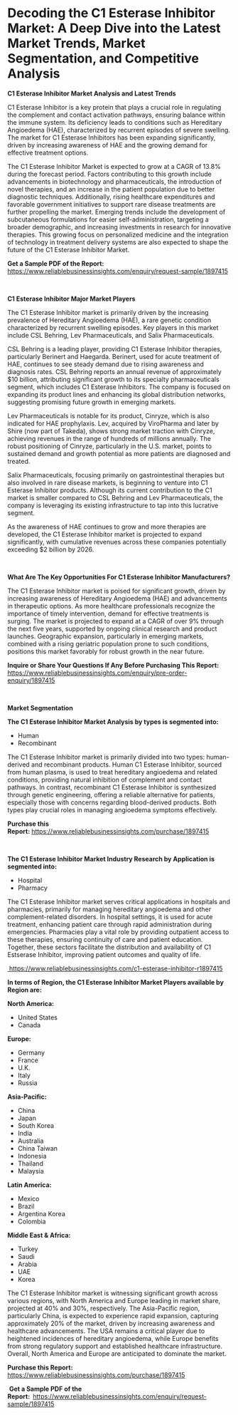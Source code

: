 <p><h1>Decoding the C1 Esterase Inhibitor Market: A Deep Dive into the Latest Market Trends, Market Segmentation, and Competitive Analysis</h1></p><p><strong>C1 Esterase Inhibitor Market Analysis and Latest Trends</strong></p>
<p><p>C1 Esterase Inhibitor is a key protein that plays a crucial role in regulating the complement and contact activation pathways, ensuring balance within the immune system. Its deficiency leads to conditions such as Hereditary Angioedema (HAE), characterized by recurrent episodes of severe swelling. The market for C1 Esterase Inhibitors has been expanding significantly, driven by increasing awareness of HAE and the growing demand for effective treatment options. </p><p>The C1 Esterase Inhibitor Market is expected to grow at a CAGR of 13.8% during the forecast period. Factors contributing to this growth include advancements in biotechnology and pharmaceuticals, the introduction of novel therapies, and an increase in the patient population due to better diagnostic techniques. Additionally, rising healthcare expenditures and favorable government initiatives to support rare disease treatments are further propelling the market. Emerging trends include the development of subcutaneous formulations for easier self-administration, targeting a broader demographic, and increasing investments in research for innovative therapies. This growing focus on personalized medicine and the integration of technology in treatment delivery systems are also expected to shape the future of the C1 Esterase Inhibitor Market.</p></p>
<p><strong>Get a Sample PDF of the Report:&nbsp;</strong> <a href="https://www.reliablebusinessinsights.com/enquiry/request-sample/1897415?utm_campaign=2440&utm_medium=2&utm_source=Github&utm_content=ia&utm_term=19042025&utm_id=c1-esterase-inhibitor">https://www.reliablebusinessinsights.com/enquiry/request-sample/1897415</a></p>
<p>&nbsp;</p>
<p><strong>C1 Esterase Inhibitor Major Market Players</strong></p>
<p><p>The C1 Esterase Inhibitor market is primarily driven by the increasing prevalence of Hereditary Angioedema (HAE), a rare genetic condition characterized by recurrent swelling episodes. Key players in this market include CSL Behring, Lev Pharmaceuticals, and Salix Pharmaceuticals.</p><p>CSL Behring is a leading player, providing C1 Esterase Inhibitor therapies, particularly Berinert and Haegarda. Berinert, used for acute treatment of HAE, continues to see steady demand due to rising awareness and diagnosis rates. CSL Behring reports an annual revenue of approximately $10 billion, attributing significant growth to its specialty pharmaceuticals segment, which includes C1 Esterase Inhibitors. The company is focused on expanding its product lines and enhancing its global distribution networks, suggesting promising future growth in emerging markets.</p><p>Lev Pharmaceuticals is notable for its product, Cinryze, which is also indicated for HAE prophylaxis. Lev, acquired by ViroPharma and later by Shire (now part of Takeda), shows strong market traction with Cinryze, achieving revenues in the range of hundreds of millions annually. The robust positioning of Cinryze, particularly in the U.S. market, points to sustained demand and growth potential as more patients are diagnosed and treated.</p><p>Salix Pharmaceuticals, focusing primarily on gastrointestinal therapies but also involved in rare disease markets, is beginning to venture into C1 Esterase Inhibitor products. Although its current contribution to the C1 market is smaller compared to CSL Behring and Lev Pharmaceuticals, the company is leveraging its existing infrastructure to tap into this lucrative segment.</p><p>As the awareness of HAE continues to grow and more therapies are developed, the C1 Esterase Inhibitor market is projected to expand significantly, with cumulative revenues across these companies potentially exceeding $2 billion by 2026.</p></p>
<p>&nbsp;</p>
<p><strong>What Are The Key Opportunities For C1 Esterase Inhibitor Manufacturers?</strong></p>
<p><p>The C1 Esterase Inhibitor market is poised for significant growth, driven by increasing awareness of Hereditary Angioedema (HAE) and advancements in therapeutic options. As more healthcare professionals recognize the importance of timely intervention, demand for effective treatments is surging. The market is projected to expand at a CAGR of over 9% through the next five years, supported by ongoing clinical research and product launches. Geographic expansion, particularly in emerging markets, combined with a rising geriatric population prone to such conditions, positions this market favorably for robust growth in the near future.</p></p>
<p><strong>Inquire or Share Your Questions If Any Before Purchasing This Report:</strong> <a href="https://www.reliablebusinessinsights.com/enquiry/pre-order-enquiry/1897415?utm_campaign=2440&utm_medium=2&utm_source=Github&utm_content=ia&utm_term=19042025&utm_id=c1-esterase-inhibitor">https://www.reliablebusinessinsights.com/enquiry/pre-order-enquiry/1897415</a></p>
<p>&nbsp;</p>
<p><strong>Market Segmentation</strong></p>
<p><strong>The C1 Esterase Inhibitor Market Analysis by types is segmented into:</strong></p>
<p><ul><li>Human</li><li>Recombinant</li></ul></p>
<p><p>The C1 Esterase Inhibitor market is primarily divided into two types: human-derived and recombinant products. Human C1 Esterase Inhibitor, sourced from human plasma, is used to treat hereditary angioedema and related conditions, providing natural inhibition of complement and contact pathways. In contrast, recombinant C1 Esterase Inhibitor is synthesized through genetic engineering, offering a reliable alternative for patients, especially those with concerns regarding blood-derived products. Both types play crucial roles in managing angioedema symptoms effectively.</p></p>
<p><strong>Purchase this Report:&nbsp;</strong><a href="https://www.reliablebusinessinsights.com/purchase/1897415?utm_campaign=2440&utm_medium=2&utm_source=Github&utm_content=ia&utm_term=19042025&utm_id=c1-esterase-inhibitor">https://www.reliablebusinessinsights.com/purchase/1897415</a></p>
<p>&nbsp;</p>
<p><strong>The C1 Esterase Inhibitor Market Industry Research by Application is segmented into:</strong></p>
<p><ul><li>Hospital</li><li>Pharmacy</li></ul></p>
<p><p>The C1 Esterase Inhibitor market serves critical applications in hospitals and pharmacies, primarily for managing hereditary angioedema and other complement-related disorders. In hospital settings, it is used for acute treatment, enhancing patient care through rapid administration during emergencies. Pharmacies play a vital role by providing outpatient access to these therapies, ensuring continuity of care and patient education. Together, these sectors facilitate the distribution and availability of C1 Estserase Inhibitor, improving patient outcomes and quality of life.</p></p>
<p><a href="https://www.reliablebusinessinsights.com/c1-esterase-inhibitor-r1897415?utm_campaign=2440&utm_medium=2&utm_source=Github&utm_content=ia&utm_term=19042025&utm_id=c1-esterase-inhibitor">&nbsp;https://www.reliablebusinessinsights.com/c1-esterase-inhibitor-r1897415</a></p>
<p><strong>In terms of Region, the C1 Esterase Inhibitor Market Players available by Region are:</strong></p>
<p>
    <p> <strong> North America: </strong>
        <ul>
            <li>United States</li>
            <li>Canada</li>
        </ul>
        </p> 
    <p> <strong> Europe: </strong>
        <ul>
            <li>Germany</li>
            <li>France</li>
            <li>U.K.</li>
            <li>Italy</li>
            <li>Russia</li>
        </ul>
        </p> 
    <p> <strong> Asia-Pacific: </strong>
        <ul>
            <li>China</li>
            <li>Japan</li>
            <li>South Korea</li>
            <li>India</li>
            <li>Australia</li>
            <li>China Taiwan</li>
            <li>Indonesia</li>
            <li>Thailand</li>
            <li>Malaysia</li>
        </ul>
        </p> 
    <p> <strong> Latin America: </strong>
        <ul>
            <li>Mexico</li>
            <li>Brazil</li>
            <li>Argentina Korea</li>
            <li>Colombia</li>
        </ul>
        </p> 
    <p> <strong> Middle East & Africa: </strong>
        <ul>
            <li>Turkey</li>
            <li>Saudi</li>
            <li>Arabia</li>
            <li>UAE</li>
            <li>Korea</li>
        </ul>
    </p>
    </p>
<p><p>The C1 Esterase Inhibitor market is witnessing significant growth across various regions, with North America and Europe leading in market share, projected at 40% and 30%, respectively. The Asia-Pacific region, particularly China, is expected to experience rapid expansion, capturing approximately 20% of the market, driven by increasing awareness and healthcare advancements. The USA remains a critical player due to heightened incidences of hereditary angioedema, while Europe benefits from strong regulatory support and established healthcare infrastructure. Overall, North America and Europe are anticipated to dominate the market.</p></p>
<p><strong>Purchase this Report: </strong><a href="https://www.reliablebusinessinsights.com/purchase/1897415?utm_campaign=2440&utm_medium=2&utm_source=Github&utm_content=ia&utm_term=19042025&utm_id=c1-esterase-inhibitor">https://www.reliablebusinessinsights.com/purchase/1897415</a></p>
<p>&nbsp;<strong>Get a Sample PDF of the Report:&nbsp;&nbsp;</strong><a href="https://www.reliablebusinessinsights.com/enquiry/request-sample/1897415?utm_campaign=2440&utm_medium=2&utm_source=Github&utm_content=ia&utm_term=19042025&utm_id=c1-esterase-inhibitor">https://www.reliablebusinessinsights.com/enquiry/request-sample/1897415</a></p>
<p><strong></strong></p>
<p><p></p><p></p><p></p></p>